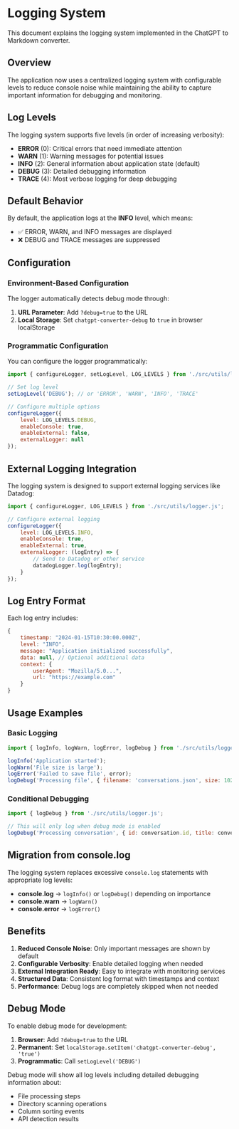 # Logging System

This document explains the logging system implemented in the ChatGPT to Markdown converter.

## Overview

The application now uses a centralized logging system with configurable levels to reduce console noise while maintaining the ability to capture important information for debugging and monitoring.

## Log Levels

The logging system supports five levels (in order of increasing verbosity):

- **ERROR** (0): Critical errors that need immediate attention
- **WARN** (1): Warning messages for potential issues
- **INFO** (2): General information about application state (default)
- **DEBUG** (3): Detailed debugging information
- **TRACE** (4): Most verbose logging for deep debugging

## Default Behavior

By default, the application logs at the **INFO** level, which means:
- ✅ ERROR, WARN, and INFO messages are displayed
- ❌ DEBUG and TRACE messages are suppressed

## Configuration

### Environment-Based Configuration

The logger automatically detects debug mode through:

1. **URL Parameter**: Add `?debug=true` to the URL
2. **Local Storage**: Set `chatgpt-converter-debug` to `true` in browser localStorage

### Programmatic Configuration

You can configure the logger programmatically:

```javascript
import { configureLogger, setLogLevel, LOG_LEVELS } from './src/utils/logger.js';

// Set log level
setLogLevel('DEBUG'); // or 'ERROR', 'WARN', 'INFO', 'TRACE'

// Configure multiple options
configureLogger({
    level: LOG_LEVELS.DEBUG,
    enableConsole: true,
    enableExternal: false,
    externalLogger: null
});
```

## External Logging Integration

The logging system is designed to support external logging services like Datadog:

```javascript
import { configureLogger, LOG_LEVELS } from './src/utils/logger.js';

// Configure external logging
configureLogger({
    level: LOG_LEVELS.INFO,
    enableConsole: true,
    enableExternal: true,
    externalLogger: (logEntry) => {
        // Send to Datadog or other service
        datadogLogger.log(logEntry);
    }
});
```

## Log Entry Format

Each log entry includes:

```javascript
{
    timestamp: "2024-01-15T10:30:00.000Z",
    level: "INFO",
    message: "Application initialized successfully",
    data: null, // Optional additional data
    context: {
        userAgent: "Mozilla/5.0...",
        url: "https://example.com"
    }
}
```

## Usage Examples

### Basic Logging

```javascript
import { logInfo, logWarn, logError, logDebug } from './src/utils/logger.js';

logInfo('Application started');
logWarn('File size is large');
logError('Failed to save file', error);
logDebug('Processing file', { filename: 'conversations.json', size: 1024 });
```

### Conditional Debugging

```javascript
import { logDebug } from './src/utils/logger.js';

// This will only log when debug mode is enabled
logDebug('Processing conversation', { id: conversation.id, title: conversation.title });
```

## Migration from console.log

The logging system replaces excessive `console.log` statements with appropriate log levels:

- **console.log** → `logInfo()` or `logDebug()` depending on importance
- **console.warn** → `logWarn()`
- **console.error** → `logError()`

## Benefits

1. **Reduced Console Noise**: Only important messages are shown by default
2. **Configurable Verbosity**: Enable detailed logging when needed
3. **External Integration Ready**: Easy to integrate with monitoring services
4. **Structured Data**: Consistent log format with timestamps and context
5. **Performance**: Debug logs are completely skipped when not needed

## Debug Mode

To enable debug mode for development:

1. **Browser**: Add `?debug=true` to the URL
2. **Permanent**: Set `localStorage.setItem('chatgpt-converter-debug', 'true')`
3. **Programmatic**: Call `setLogLevel('DEBUG')`

Debug mode will show all log levels including detailed debugging information about:
- File processing steps
- Directory scanning operations
- Column sorting events
- API detection results 